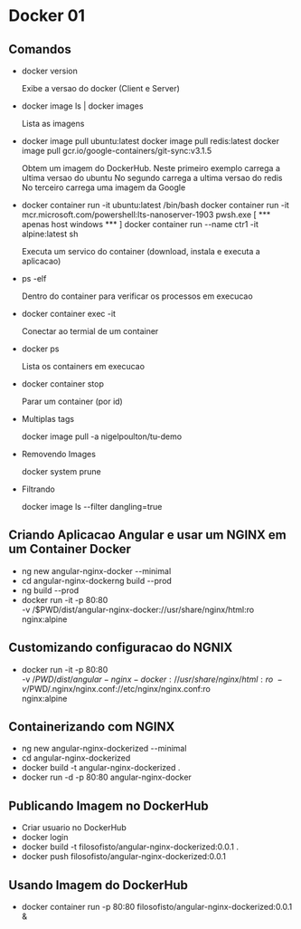 # Docker 01

## Comandos

- docker version
  
  Exibe a versao do docker (Client e Server)

- docker image ls | docker images
  
  Lista as imagens

- docker image pull ubuntu:latest
  docker image pull redis:latest
  docker image pull gcr.io/google-containers/git-sync:v3.1.5
  
  Obtem um imagem do DockerHub.
  Neste primeiro exemplo carrega a ultima versao do ubuntu
  No segundo carrega a ultima versao do redis
  No terceiro carrega uma imagem da Google 

- docker container run -it ubuntu:latest /bin/bash
  docker container run -it mcr.microsoft.com/powershell:lts-nanoserver-1903 pwsh.exe [ *** apenas host windows *** ]
  docker container run --name ctr1 -it alpine:latest sh

  Executa um servico do container (download, instala e executa a aplicacao)

- ps -elf

  Dentro do container para verificar os processos em execucao

- docker container exec -it <container id> <command ex: bash>

  Conectar ao termial de um container

- docker ps

  Lista os containers em execucao

- docker container stop <container id>

  Parar um container (por id)

- Multiplas tags

  docker image pull -a nigelpoulton/tu-demo

- Removendo Images

  docker system prune

- Filtrando

  docker image ls --filter dangling=true    

## Criando Aplicacao Angular e usar um NGINX em um Container Docker

- ng new angular-nginx-docker --minimal
- cd angular-nginx-dockerng build --prod
- ng build --prod
- docker run -it -p 80:80 \
    -v /$PWD/dist/angular-nginx-docker://usr/share/nginx/html:ro \
    nginx:alpine

## Customizando configuracao do NGNIX

- docker run -it -p 80:80 \
    -v /$PWD/dist/angular-nginx-docker://usr/share/nginx/html:ro \
    -v /$PWD/.nginx/nginx.conf://etc/nginx/nginx.conf:ro \
    nginx:alpine

## Containerizando com NGINX  

- ng new angular-nginx-dockerized --minimal
- cd angular-nginx-dockerized
- docker build -t angular-nginx-dockerized .
- docker run -d -p 80:80 angular-nginx-docker

## Publicando Imagem no DockerHub

- Criar usuario no DockerHub
- docker login
- docker build -t filosofisto/angular-nginx-dockerized:0.0.1 .
- docker push filosofisto/angular-nginx-dockerized:0.0.1

## Usando Imagem do DockerHub

- docker container run -p 80:80 filosofisto/angular-nginx-dockerized:0.0.1 &


